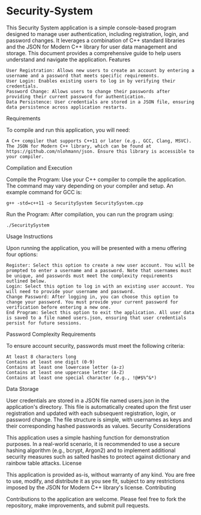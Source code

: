 # Security-System
This Security System application is a simple console-based program designed to manage user authentication, including registration, login, and password changes. It leverages a combination of C++ standard libraries and the JSON for Modern C++ library for user data management and storage. This document provides a comprehensive guide to help users understand and navigate the application.
Features

    User Registration: Allows new users to create an account by entering a username and a password that meets specific requirements.
    User Login: Enables existing users to log in by verifying their credentials.
    Password Change: Allows users to change their passwords after providing their current password for authentication.
    Data Persistence: User credentials are stored in a JSON file, ensuring data persistence across application restarts.

Requirements

To compile and run this application, you will need:

    A C++ compiler that supports C++11 or later (e.g., GCC, Clang, MSVC).
    The JSON for Modern C++ library, which can be found at https://github.com/nlohmann/json. Ensure this library is accessible to your compiler.

Compilation and Execution

Compile the Program: Use your C++ compiler to compile the application. The command may vary depending on your compiler and setup. An example command for GCC is:


    g++ -std=c++11 -o SecuritySystem SecuritySystem.cpp

Run the Program: After compilation, you can run the program using:



    ./SecuritySystem

Usage Instructions

Upon running the application, you will be presented with a menu offering four options:

    Register: Select this option to create a new user account. You will be prompted to enter a username and a password. Note that usernames must be unique, and passwords must meet the complexity requirements outlined below.
    Login: Select this option to log in with an existing user account. You will need to provide your username and password.
    Change Password: After logging in, you can choose this option to change your password. You must provide your current password for verification before entering a new one.
    End Program: Select this option to exit the application. All user data is saved to a file named users.json, ensuring that user credentials persist for future sessions.

Password Complexity Requirements

To ensure account security, passwords must meet the following criteria:

    At least 8 characters long
    Contains at least one digit (0-9)
    Contains at least one lowercase letter (a-z)
    Contains at least one uppercase letter (A-Z)
    Contains at least one special character (e.g., !@#$%^&*)

Data Storage

User credentials are stored in a JSON file named users.json in the application's directory. This file is automatically created upon the first user registration and updated with each subsequent registration, login, or password change. The file structure is simple, with usernames as keys and their corresponding hashed passwords as values.
Security Considerations

This application uses a simple hashing function for demonstration purposes. In a real-world scenario, it is recommended to use a secure hashing algorithm (e.g., bcrypt, Argon2) and to implement additional security measures such as salted hashes to protect against dictionary and rainbow table attacks.
License

This application is provided as-is, without warranty of any kind. You are free to use, modify, and distribute it as you see fit, subject to any restrictions imposed by the JSON for Modern C++ library's license.
Contributing

Contributions to the application are welcome. Please feel free to fork the repository, make improvements, and submit pull requests.
